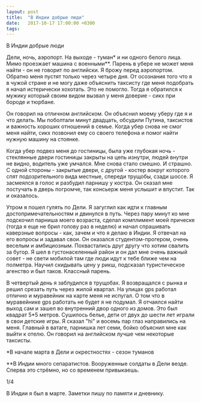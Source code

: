 ```yaml
---
layout: post
title:  "В Индии добрые люди"
date:   2017-10-17 17:00:00 +0300
tags:   
---
```


В Индии добрые люди 

 Дели, ночь, аэропорт. На выходе - туман* и ни одного белого лица. Мимо проезжает машина с военными**. Парень в убере не может меня найти - он не говорит по английски. Я брожу перед аэропортом. Обратно меня пустят только через четыре дня. От осознания того что я в чужой стране и не могу даже объяснить таксисту где меня подобрать я начал истерически хохотать. Это не помогло. Тогда я обратился к мужику который своим видом вызвал у меня доверие - сикх при бороде и тюрбане. 

<!--excerpt-->

 Он говорил на отличном английском. Он объяснил моему уберу где я и что делать. Мы поболтали минут двадцать, обсудили Путина, таксистов и важность хороших отношений в семье. Когда убер снова не смог меня найти, сикх позвонил ему со своего телефона и помог найти нужную машину на стоянке. 

 Когда убер подвез меня до гостиницы, была уже глубокая ночь - стеклянные двери гостиницы закрыты на цепь изнутри, людей внутри не видно, водитель уже умчался. Мне снова стало смешно. И страшно. С одной стороны - закрытые двери, с другой - костер вокруг которого спят подозрительного вида местные, спереди трущобы, сзади шоссе. Я засмеялся в голос и разбудил парнишу у костра. Он сказал мне постучать в дверь погромче, так консьерж меня услышит и впустит. Так и оказалось. 

 Утром я пошел гулять по Дели. Я загуглил как идти к главным достопримечательностям и двинулся в путь. Через пару минут ко мне подскочил парниша моего возраста, сделал комплимент моей прическе (тогда я еще не брил голову раз в неделю) и начал спрашивать каверзные вопросы - как, зачем и что я делаю в Индии. Я отвечал на его вопросы и задавал свои. Он оказался студентом-прогером, очень веселым и амбициозным. Похвастались друг другу что хотим свалить за бугор. Я шел в густонаселенный район и он дал мне очень важный совет - не свети мобилой там где люди идут к тебе ближе чем на полметра. Научил скидывать цену у рикш, подсказал туристическое агенство и был таков. Классный парень. 

 В четвертый день я заблудился в трущобах. Я возвращался с рынка и решил срезать путь через жилой квартал. На улицах gps работал отлично и муравейник на карте меня не испугал. О том что в муравейнике gps работать не будет я не подумал. Я отчаялся найти выход сам и зашел во внутренний двор одного из домов. Это был квадрат 5*5 метров. Сушилось белье, дети от двух до шести лет играли в свои детские игры. Я сказал "hi" и восемь пар глаз направились на меня. Главный в ватаге, парнишка лет семи, бойко объяснил мне как выйти к отелю. Он говорил на английском лучше чем некоторые таксисты. 

*В начале марта в Дели и окрестностях - сезон туманов 

**В Индии много сепаратистов. Вооруженные солдаты в Дели везде. Сперва это стрёмно, но со временем привыкаешь. 

1/4  

В Индии я был в марте. Заметки пишу по памяти и дневнику.
